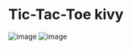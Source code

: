 # Tic-Tac-Toe kivy
![image](https://github.com/eftsoons/Tic-Tac-Toe-kivy/assets/81700151/9430f843-3877-4bc9-987c-bb4a0a7f70a2)
![image](https://github.com/eftsoons/Tic-Tac-Toe-kivy/assets/81700151/25852a32-ae81-41dc-b7d2-92a72438d925)

